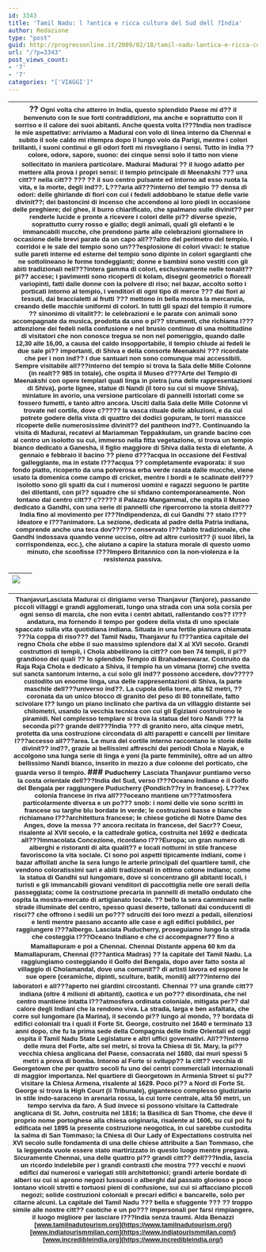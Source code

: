```yaml
---
id: 3343
title: 'Tamil Nadu: l ?antica e ricca cultura del Sud dell ?India'
author: Redazione
type: "post"
guid: http://progressonline.it/2009/02/18/tamil-nadu-lantica-e-ricca-cultura-del-sud-dellindia/
url: "/?p=3343"
post_views_count:
- '7'
- '7'
categories: "['VIAGGI']"
---
```


| ?? <font face="Tahoma, sans-serif"><font size="2">Ogni volta che atterro in India, questo splendido Paese mi d?? il benvenuto con le sue forti contraddizioni, ma anche e soprattutto con il sorriso e il calore dei suoi abitanti. Anche questa volta l???India non tradisce le mie aspettative: arriviamo a Madurai con volo di linea interno da Chennai e subito il sole caldo mi ritempra dopo il lungo volo da Parigi, mentre i colori brillanti, i suoni continui e gli odori forti mi risvegliano i sensi. Tutto in India ?? colore, odore, sapore, suono: dei cinque sensi solo il tatto non viene sollecitato in maniera particolare.</font></font>  <font face="Tahoma, sans-serif"><font size="2">**Madurai**</font></font>  <font face="Tahoma, sans-serif"><font size="2">Madurai ?? il luogo adatto per mettere alla prova i propri sensi: il tempio principale di Meenakshi ??? una citt?? nella citt?? ??? ?? il suo centro pulsante ed intorno ad esso ruota la vita, e la morte, degli ind??. </font></font>  <font face="Tahoma, sans-serif"><font size="2">L???aria all???interno del tempio ?? densa di odori: delle ghirlande di fiori con cui i fedeli addobbano le statue delle varie divinit??; dei bastoncini di incenso che accendono ai loro piedi in occasione delle preghiere; del ghee, il burro chiarificato, che spalmano sulle divinit?? per renderle lucide e pronte a ricevere i colori delle pi?? diverse spezie, soprattutto curry rosso e giallo; degli animali, quali gli elefanti e le immancabili mucche, che prendono parte alle celebrazioni giornaliere in occasione delle brevi parate da un capo all???altro del perimetro del tempio. </font></font>  <font face="Tahoma, sans-serif"><font size="2">I corridoi e le sale del tempio sono un???esplosione di colori vivaci: le statue sulle pareti interne ed esterne del tempio sono dipinte in colori sgargianti che ne sottolineano le forme tondeggianti; donne e bambini sono vestiti con gli abiti tradizionali nell???intera gamma di colori, esclusivamente nelle tonalit?? pi?? accese; i pavimenti sono ricoperti di kolam, disegni geometrici o floreali variopinti, fatti dalle donne con la polvere di riso; nel bazar, accolto sotto i porticati intorno al tempio, i venditori di ogni tipo di merce ??? dai fiori ai tessuti, dai braccialetti ai frutti ??? mettono in bella mostra la mercanzia, creando delle macchie uniformi di colori. </font></font>  <font face="Tahoma, sans-serif"><font size="2">In tutti gli spazi del tempio il rumore ?? sinonimo di vitalit??: le celebrazioni e le parate con animali sono accompagnate da musica, prodotta da uno o pi?? strumenti, che richiama l???attenzione dei fedeli nella confusione e nel brusio continuo di una moltitudine di visitatori che non conosce tregua se non nel pomeriggio, quando dalle 12,30 alle 16,00, a causa del caldo insopportabile, il tempio chiude ai fedeli le due sale pi?? importanti, di Shiva e della consorte Meenakshi ??? ricordate che per i non ind?? i due santuari non sono comunque mai accessibili. Sempre visitabile all???interno del tempio si trova la Sala delle Mille Colonne (in realt?? 985 in totale), che ospita il Museo d???Arte del Tempio di Meenakshi con opere templari quali linga in pietra (una delle rappresentazioni di Shiva), porte lignee, statue di Nandi (il toro su cui si muove Shiva), miniature in avorio, una versione particolare di pannelli istoriati come se fossero fumetti, e tanto altro ancora. Usciti dalla Sala delle Mille Colonne vi trovate nel cortile, dove c????? la vasca rituale delle abluzioni, e da cui potrete godere della vista di quattro dei dodici gopuram, le torri massicce ricoperte delle numerosissime divinit?? del pantheon ind??. </font></font>  <font face="Tahoma, sans-serif"><font size="2">Continuando la visita di Madurai, recatevi al Mariamman Teppakkulam, un grande bacino con al centro un isolotto su cui, immerso nella fitta vegetazione, si trova un tempio bianco dedicato a Ganesha, il figlio maggiore di Shiva dalla testa di elefante. A gennaio e febbraio il bacino ?? pieno d???acqua in occasione del Festival galleggiante, ma in estate l???acqua ?? completamente evaporata: il suo fondo piatto, ricoperto da una polverosa erba verde rasata dalle mucche, viene usato la domenica come campo di cricket, mentre i bordi e le scalinate dell???isolotto sono gli spalti da cui i numerosi uomini e ragazzi seguono le partite dei dilettanti, con pi?? squadre che si sfidano contemporaneamente. </font></font>  <font face="Tahoma, sans-serif"><font size="2">Non lontano dal centro citt?? c????? il Palazzo Mangammal, che ospita il Museo dedicato a Gandhi, con una serie di pannelli che ripercorrono la storia dell???India fino al movimento per l???Indipendenza, di cui Gandhi ?? stato l???ideatore e l???animatore. La sezione, dedicata al padre della Patria indiana, comprende anche una teca dov????? conservato l???abito tradizionale, che Gandhi indossava quando venne ucciso, oltre ad altre curiosit?? (i suoi libri, la corrispondenza, ecc.), che aiutano a capire la statura morale di questo uomo minuto, che sconfisse l???Impero Britannico con la non-violenza e la resistenza passiva.</font></font> |
|---|

| <div style="text-align: center">![](images/stories/thanjavur.jpg)</div> |  |
|---|:--|

| <font face="Tahoma, sans-serif"><font size="2">**Thanjavur**</font></font><font face="Tahoma, sans-serif"><font size="2">Lasciata Madurai ci dirigiamo verso Thanjavur (Tanjore), passando piccoli villaggi e grandi agglomerati, lungo una strada con una sola corsia per ogni senso di marcia, che non evita i centri abitati, rallentando cos?? l???andatura, ma fornendo il tempo per godere della vista di uno speciale spaccato sulla vita quotidiana indiana. Situata in una fertile pianura chiamata ???la coppa di riso??? del Tamil Nadu, Thanjavur fu l???antica capitale del regno Chola che ebbe il suo massimo splendore dal X al XVI secolo. </font></font>  <font face="Tahoma, sans-serif"><font size="2">Grandi costruttori di templi, i Chola abbellirono la citt?? con ben 74 templi, il pi?? grandioso dei quali ?? lo splendido Tempio di Brahadeeswarar. Costruito da Raja Raja Chola e dedicato a Shiva, il tempio ha un vimana (torre) che svetta sul sancta santorum interno, a cui solo gli ind?? possono accedere, dov????? custodito un enorme linga, una delle rappresentazioni di Shiva, la parte maschile dell???universo ind??. La cupola della torre, alta 62 metri, ?? coronata da un unico blocco di granito del peso di 80 tonnellate, fatto scivolare l?? lungo un piano inclinato che partiva da un villaggio distante sei chilometri, usando la vecchia tecnica con cui gli Egiziani costruirono le piramidi. </font></font>  <font face="Tahoma, sans-serif"><font size="2">Nel complesso templare si trova la statua del toro Nandi ??? la seconda pi?? grande dell???India ??? di granito nero, alta cinque metri, protetta da una costruzione circondata di alti parapetti e cancelli per limitare l???accesso all???area. Le mura del cortile interno raccontano le storie delle divinit?? ind??, grazie ai bellissimi affreschi dei periodi Chola e Nayak, e accolgono una lunga serie di linga e yoni (la parte femminile), oltre ad un altro bellissimo Nandi bianco, inserito in mezzo a due colonne del porticato, che guarda verso il tempio. </font></font>  ### <font face="Tahoma, sans-serif"><font color="#000000" size="2">**Puducherry**</font></font>  <font face="Tahoma, sans-serif"><font size="2">Lasciata Thanjavur puntiamo verso la costa orientale dell???India del Sud, verso l???Oceano Indiano e il Golfo del Bengala per raggiungere Puducherry (Pondich??ry in francese). L???ex colonia francese in riva all???oceano mantiene un???atmosfera particolarmente diversa e un po??? snob: i nomi delle vie sono scritti in francese su targhe blu bordate in verde; le costruzioni basse e bianche richiamano l???architettura francese; le chiese gotiche di Notre Dame des Anges, dove la messa ?? ancora recitata in francese, del Sacr?? Coeur, risalente al XVII secolo, e la cattedrale gotica, costruita nel 1692 e dedicata all???Immacolata Concezione, ricordano l???Europa; un gran numero di alberghi e ristoranti di alta qualit?? e locali notturni in stile francese favoriscono la vita sociale. </font></font>  <font face="Tahoma, sans-serif"><font size="2">Ci sono poi aspetti tipicamente indiani, come i bazar affollati anche la sera lungo le arterie principali del quartiere tamil, che vendono coloratissimi sari e abiti tradizionali in ottimo cotone indiano; come la statua di Gandhi sul lungomare, dove si concentrano gli abitanti locali, i turisti e gli immancabili giovani venditori di paccottiglia nelle ore serali della passeggiata; come la costruzione precaria in pannelli di metallo ondulato che ospita la mostra-mercato di artigianato locale. </font></font>  <font face="Tahoma, sans-serif"><font size="2">?? bello la sera camminare nelle strade illuminate del centro, spesso quasi deserte, tallonati dai conducenti di risci?? che offrono i sedili un po??? sdruciti dei loro mezzi a pedali, silenziosi e lenti mentre passano accanto alle case e agli edifici pubblici, per raggiungere l???albergo. </font></font>  <font face="Tahoma, sans-serif"><font size="2">Lasciata Puducherry, proseguiamo lungo la strada che costeggia l???Oceano Indiano e che ci accompagner?? fino a Mamallapuram e poi a Chennai.</font></font>  <font face="Tahoma, sans-serif"><font size="2">**Chennai**</font></font>  <font face="Tahoma, sans-serif"><font size="2">Distante appena 60 km da Mamallapuram, Chennai (l???antica Madras) ?? la capitale del Tamil Nadu. La raggiungiamo costeggiando il Golfo del Bengala, dopo aver fatto sosta al villaggio di Cholamandal, dove una comunit?? di artisti lavora ed espone le sue opere (ceramiche, dipinti, sculture, batik, monili) all???interno dei laboratori e all???aperto nei giardini circostanti.</font></font>  <font face="Tahoma, sans-serif"><font size="2">Chennai ?? una grande citt?? indiana (oltre 4 milioni di abitanti), caotica e un po??? disordinata, che nel centro mantiene intatta l???atmosfera ordinata coloniale, mitigata per?? dal calore degli Indiani che la rendono viva. La strada, larga e ben asfaltata, che corre sul lungomare (la Marina), il secondo pi?? lungo al mondo, ?? bordata di edifici coloniali tra i quali il Forte St. George, costruito nel 1640 e terminato 13 anni dopo, che fu la prima sede della Compagnia delle Indie Orientali ed oggi ospita il Tamil Nadu State Legislature e altri uffici governativi. All???interno delle mura del Forte, alte sei metri, si trova la Chiesa di St. Mary, la pi?? vecchia chiesa anglicana del Paese, consacrata nel 1680, dai muri spessi 5 metri a prova di bomba. Intorno al Forte si svilupp?? la citt?? vecchia di Georgetown che per quattro secoli fu uno dei centri commerciali internazionali di maggior importanza. Nel quartiere di Georgetown in Armenia Street si pu?? visitare la Chiesa Armena, risalente al 1629. Poco pi?? a Nord di Forte St. George si trova la High Court (il Tribunale), gigantesco complesso giudiziario in stile indo-saraceno in arenaria rossa, la cui torre centrale, alta 50 metri, un tempo serviva da faro. A Sud invece si possono visitare la Cattedrale anglicana di St. John, costruita nel 1816; la Basilica di San Thome, che deve il proprio nome portoghese alla chiesa originaria, risalente al 1606, su cui poi fu edificata nel 1895 la presente costruzione neogotica, in cui sarebbe custodita la salma di San Tommaso; la Chiesa di Our Lady of Expectations costruita nel XVI secolo sulle fondamenta di una delle chiese attribuite a San Tommaso, che la leggenda vuole essere stato martirizzato in questo luogo mentre pregava. </font></font>  <font face="Tahoma, sans-serif"><font size="2">Sicuramente Chennai, una delle quattro pi?? grandi citt?? dell???India, lascia un ricordo indelebile per i grandi contrasti che mostra ??? vecchi e nuovi edifici dai numerosi e variegati stili architettonici; grandi arterie bordate di alberi su cui si aprono negozi lussuosi o alberghi dal passato glorioso e poco lontano vicoli stretti e tortuosi pieni di confusione, sui cui si affacciano piccoli negozi; solide costruzioni coloniali e precari edifici e bancarelle, solo per citarne alcuni. La capitale del Tamil Nadu ??? bella e sfuggente ??? ?? troppo simile alle nostre citt?? caotiche e un po??? impersonali per farsi rimpiangere, il luogo migliore per lasciare l???India senza traumi. </font></font>  <font face="Tahoma, sans-serif"><font size="2">**Alda Benazzi**</font></font>  <font face="Tahoma, sans-serif"><font size="2">[www.tamilnadutourism.org](https://www.tamilnadutourism.org/) </font></font>  <font face="Tahoma, sans-serif"><font size="2">[www.indiatourismmilan.com](https://www.indiatourismmilan.com/) </font></font>  <font face="Tahoma, sans-serif"><font size="2">[www.incredibleindia.org](https://www.incredibleindia.org/) </font></font> |
|---|